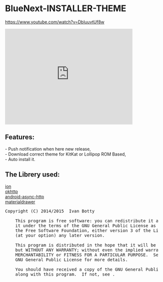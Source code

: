 # BlueNext-INSTALLER-THEME

https://www.youtube.com/watch?v=DbluuvtUf8w
<iframe width="420" height="315" src="https://www.youtube-nocookie.com/embed/DbluuvtUf8w?rel=0&amp;controls=0&amp;showinfo=0" frameborder="0" allowfullscreen></iframe>

<h2><strong>Features:</strong></h2>
<a>- Push notification when here new release,</a><br>
<a>- Download correct theme for KitKat or Lollipop ROM Based,</a><br>
<a>- Auto install it.</a><br>


<h2><strong>The Librery used:</strong></h2>
<a href="https://github.com/koush/ion">ion</a><br>
<a href="https://github.com/square/okhttp">okhttp</a><br>
<a href="https://github.com/loopj/android-async-http">android-async-http</a><br>
<a href="https://github.com/mikepenz/MaterialDrawer">materialdrawer</a><br>

<pre>Copyright (C) 2014/2015  Ivan Botty

    This program is free software: you can redistribute it and/or modify
    it under the terms of the GNU General Public License as published by
    the Free Software Foundation, either version 3 of the License, or
    (at your option) any later version.

    This program is distributed in the hope that it will be useful,
    but WITHOUT ANY WARRANTY; without even the implied warranty of
    MERCHANTABILITY or FITNESS FOR A PARTICULAR PURPOSE.  See the
    GNU General Public License for more details.

    You should have received a copy of the GNU General Public License
    along with this program.  If not, see <http://www.gnu.org/licenses/>.
</pre>
